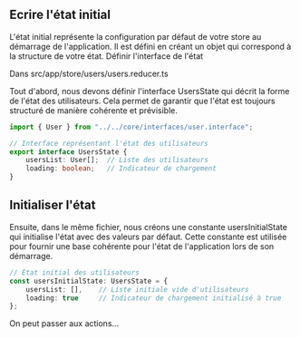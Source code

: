 ## Ecrire l'état initial

L'état initial représente la configuration par défaut de votre store au démarrage de l'application. Il est défini en créant un objet qui correspond à la structure de votre état.
Définir l'interface de l'état

Dans src/app/store/users/users.reducer.ts

Tout d'abord, nous devons définir l'interface UsersState qui décrit la forme de l'état des utilisateurs. Cela permet de garantir que l'état est toujours structuré de manière cohérente et prévisible.

```typescript
import { User } from "../../core/interfaces/user.interface";

// Interface représentant l'état des utilisateurs
export interface UsersState {
    usersList: User[];  // Liste des utilisateurs
    loading: boolean;   // Indicateur de chargement
}
```

## Initialiser l'état
Ensuite, dans le même fichier, nous créons une constante usersInitialState qui initialise l'état avec des valeurs par défaut. Cette constante est utilisée pour fournir une base cohérente pour l'état de l'application lors de son démarrage.

```typescript
// État initial des utilisateurs
const usersInitialState: UsersState = {
    usersList: [],    // Liste initiale vide d'utilisateurs
    loading: true     // Indicateur de chargement initialisé à true
};
```

On peut passer aux actions...